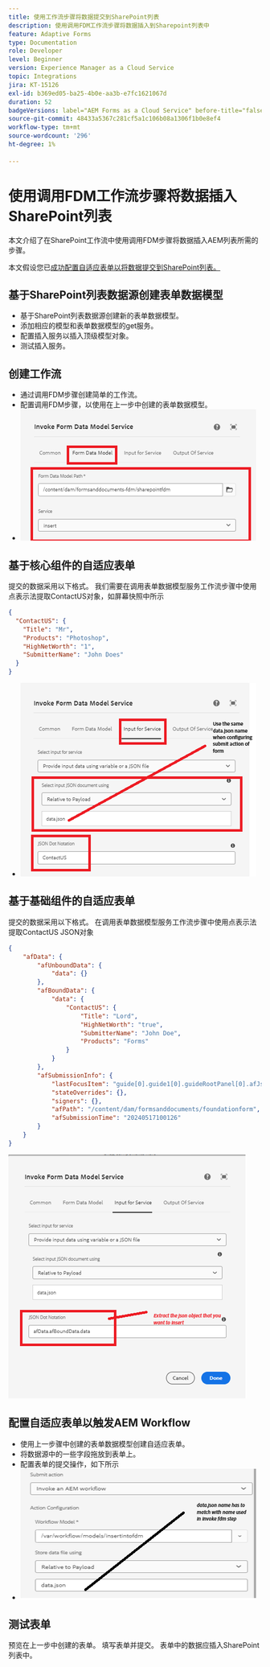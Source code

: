 ```yaml
---
title: 使用工作流步骤将数据提交到SharePoint列表
description: 使用调用FDM工作流步骤将数据插入到Sharepoint列表中
feature: Adaptive Forms
type: Documentation
role: Developer
level: Beginner
version: Experience Manager as a Cloud Service
topic: Integrations
jira: KT-15126
exl-id: b369ed05-ba25-4b0e-aa3b-e7fc1621067d
duration: 52
badgeVersions: label="AEM Forms as a Cloud Service" before-title="false"
source-git-commit: 48433a5367c281cf5a1c106b08a1306f1b0e8ef4
workflow-type: tm+mt
source-wordcount: '296'
ht-degree: 1%

---
```


# 使用调用FDM工作流步骤将数据插入SharePoint列表


本文介绍了在SharePoint工作流中使用调用FDM步骤将数据插入AEM列表所需的步骤。

本文假设您已[成功配置自适应表单以将数据提交到SharePoint列表。](https://experienceleague.adobe.com/docs/experience-manager-cloud-service/content/forms/adaptive-forms-authoring/authoring-adaptive-forms-core-components/create-an-adaptive-form-on-forms-cs/configure-submit-actions-core-components.html?lang=en#connect-af-sharepoint-list)


## 基于SharePoint列表数据源创建表单数据模型

* 基于SharePoint列表数据源创建新的表单数据模型。
* 添加相应的模型和表单数据模型的get服务。
* 配置插入服务以插入顶级模型对象。
* 测试插入服务。


## 创建工作流

* 通过调用FDM步骤创建简单的工作流。
* 配置调用FDM步骤，以使用在上一步中创建的表单数据模型。
* ![关联 — fdm](assets/fdm-insert-1.png)

## 基于核心组件的自适应表单

提交的数据采用以下格式。 我们需要在调用表单数据模型服务工作流步骤中使用点表示法提取ContactUS对象，如屏幕快照中所示

```json
{
  "ContactUS": {
    "Title": "Mr",
    "Products": "Photoshop",
    "HighNetWorth": "1",
    "SubmitterName": "John Does"
  }
}
```


* ![映射输入参数](assets/fdm-insert-2.png)


## 基于基础组件的自适应表单

提交的数据采用以下格式。 在调用表单数据模型服务工作流步骤中使用点表示法提取ContactUS JSON对象

```json
{
    "afData": {
        "afUnboundData": {
            "data": {}
        },
        "afBoundData": {
            "data": {
                "ContactUS": {
                    "Title": "Lord",
                    "HighNetWorth": "true",
                    "SubmitterName": "John Doe",
                    "Products": "Forms"
                }
            }
        },
        "afSubmissionInfo": {
            "lastFocusItem": "guide[0].guide1[0].guideRootPanel[0].afJsonSchemaRoot[0]",
            "stateOverrides": {},
            "signers": {},
            "afPath": "/content/dam/formsanddocuments/foundationform",
            "afSubmissionTime": "20240517100126"
        }
    }
}
```

![基于基础的表单](assets/foundation-based-form.png)

## 配置自适应表单以触发AEM Workflow

* 使用上一步骤中创建的表单数据模型创建自适应表单。
* 将数据源中的一些字段拖放到表单上。
* 配置表单的提交操作，如下所示
* ![提交操作](assets/configure-af.png)



## 测试表单

预览在上一步中创建的表单。 填写表单并提交。 表单中的数据应插入SharePoint列表中。
